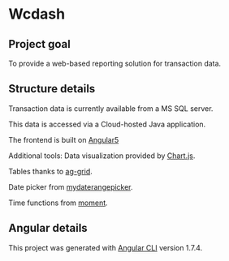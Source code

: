 # Wcdash

## Project goal

To provide a web-based reporting solution for transaction data.

## Structure details

Transaction data is currently available from a MS SQL server.

This data is accessed via a Cloud-hosted Java application.


The frontend is built on [Angular5](https://angular.io/) 

Additional tools:
Data visualization provided by [Chart.js](http://www.chartjs.org/).

Tables thanks to [ag-grid](https://www.ag-grid.com/).

Date picker from [mydaterangepicker](https://github.com/kekeh/mydaterangepicker).

Time functions from [moment](https://momentjs.com/).

## Angular details

This project was generated with [Angular CLI](https://github.com/angular/angular-cli) version 1.7.4.


